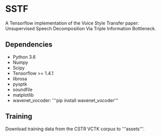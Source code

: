 # SSTF
A Tensorflow implementation of the Voice Style Transfer paper: Unsupervised Speech Decomposition Via Triple Information Bottleneck.

## Dependencies
 - Python 3.6
 - Numpy
 - Scipy
 - Tensorflow >= 1.4.1
 - librosa
 - pysptk
 - soundfile
 - matplotlib
 - wavenet_vocoder: '''pip install wavenet_vocoder'''

## Training
Download training data from the CSTR VCTK corpus to '''assets'''.
